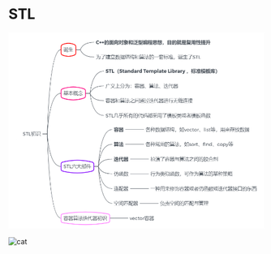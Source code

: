 # STL
![Image text](https://raw.githubusercontent.com/MattiaFang/Hello-world/master/重要知识点/STL/00.STL初识.PNG)

![cat](https://timgsa.baidu.com/timg?image&quality=80&size=b9999_10000&sec=1601445798384&di=5398daf63187300a5ff58b2c4915a0ad&imgtype=0&src=http%3A%2F%2Fpic18.nipic.com%2F20120110%2F4184180_154316599125_2.jpg)
